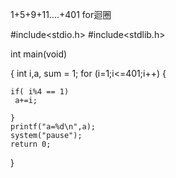 1+5+9+11....+401
for迴圈

#include<stdio.h>
#include<stdlib.h>

int main(void)

{
	int i,a, sum = 1;
	for (i=1;i<=401;i++)
	{
	
	if( i%4 == 1)
	 a+=i;
		
	}
	printf("a=%d\n",a);
	system("pause");
	return 0;
}
